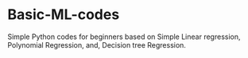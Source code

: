 # Basic-ML-codes
Simple Python codes for beginners based on Simple Linear regression, Polynomial Regression, and, Decision tree Regression.  
